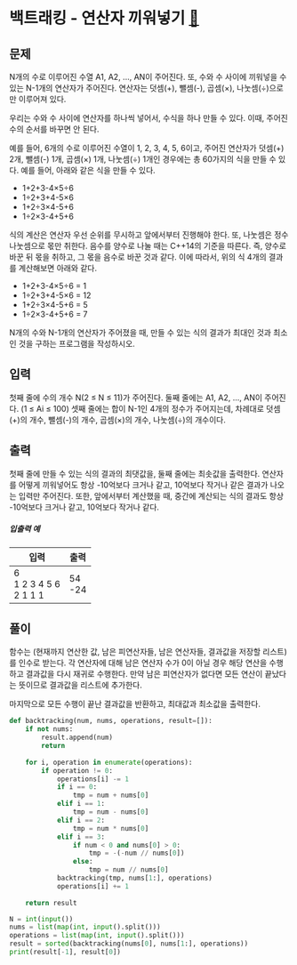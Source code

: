 # 백트래킹 - 연산자 끼워넣기 [🔗](https://www.acmicpc.net/problem/14888)

## 문제

N개의 수로 이루어진 수열 A1, A2, ..., AN이 주어진다. 또, 수와 수 사이에 끼워넣을 수 있는 N-1개의 연산자가 주어진다. 연산자는 덧셈(+), 뺄셈(-), 곱셈(×), 나눗셈(÷)으로만 이루어져 있다.

우리는 수와 수 사이에 연산자를 하나씩 넣어서, 수식을 하나 만들 수 있다. 이때, 주어진 수의 순서를 바꾸면 안 된다.

예를 들어, 6개의 수로 이루어진 수열이 1, 2, 3, 4, 5, 6이고, 주어진 연산자가 덧셈(+) 2개, 뺄셈(-) 1개, 곱셈(×) 1개, 나눗셈(÷) 1개인 경우에는 총 60가지의 식을 만들 수 있다. 예를 들어, 아래와 같은 식을 만들 수 있다.

- 1+2+3-4×5÷6
- 1÷2+3+4-5×6
- 1+2÷3×4-5+6
- 1÷2×3-4+5+6

식의 계산은 연산자 우선 순위를 무시하고 앞에서부터 진행해야 한다. 또, 나눗셈은 정수 나눗셈으로 몫만 취한다. 음수를 양수로 나눌 때는 C++14의 기준을 따른다. 즉, 양수로 바꾼 뒤 몫을 취하고, 그 몫을 음수로 바꾼 것과 같다. 이에 따라서, 위의 식 4개의 결과를 계산해보면 아래와 같다.

- 1+2+3-4×5÷6 = 1
- 1÷2+3+4-5×6 = 12
- 1+2÷3×4-5+6 = 5
- 1÷2×3-4+5+6 = 7

N개의 수와 N-1개의 연산자가 주어졌을 때, 만들 수 있는 식의 결과가 최대인 것과 최소인 것을 구하는 프로그램을 작성하시오.

## 입력

첫째 줄에 수의 개수 N(2 ≤ N ≤ 11)가 주어진다. 둘째 줄에는 A1, A2, ..., AN이 주어진다. (1 ≤ Ai ≤ 100) 셋째 줄에는 합이 N-1인 4개의 정수가 주어지는데, 차례대로 덧셈(+)의 개수, 뺄셈(-)의 개수, 곱셈(×)의 개수, 나눗셈(÷)의 개수이다. 

## 출력

첫째 줄에 만들 수 있는 식의 결과의 최댓값을, 둘째 줄에는 최솟값을 출력한다. 연산자를 어떻게 끼워넣어도 항상 -10억보다 크거나 같고, 10억보다 작거나 같은 결과가 나오는 입력만 주어진다. 또한, 앞에서부터 계산했을 때, 중간에 계산되는 식의 결과도 항상 -10억보다 크거나 같고, 10억보다 작거나 같다.

##### 입출력 예

| 입력                        | 출력      |
| --------------------------- | --------- |
| 6<br>1 2 3 4 5 6<br>2 1 1 1 | 54<br>-24 |

## 풀이

함수는 (현재까지 연산한 값, 남은 피연산자들, 남은 연산자들, 결과값을 저장할 리스트)를 인수로 받는다. 각 연산자에 대해 남은 연산자 수가 0이 아닐 경우 해당 연산을 수행하고 결과값을 다시 재귀로 수행한다. 만약 남은 피연산자가 없다면 모든 연산이 끝났다는 뜻이므로 결과값을 리스트에 추가한다.

마지막으로 모든 수행이 끝난 결과값을 반환하고, 최대값과 최소값을 출력한다.

```python
def backtracking(num, nums, operations, result=[]):    
    if not nums:
        result.append(num)
        return
    
    for i, operation in enumerate(operations):
        if operation != 0:
            operations[i] -= 1
            if i == 0:
                tmp = num + nums[0]
            elif i == 1:
                tmp = num - nums[0]
            elif i == 2:
                tmp = num * nums[0]
            elif i == 3:
                if num < 0 and nums[0] > 0:
                    tmp = -(-num // nums[0])
                else:
                    tmp = num // nums[0]
            backtracking(tmp, nums[1:], operations)
            operations[i] += 1
    
    return result

N = int(input())
nums = list(map(int, input().split()))
operations = list(map(int, input().split()))
result = sorted(backtracking(nums[0], nums[1:], operations))
print(result[-1], result[0])
```
